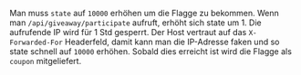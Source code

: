 Man muss `state` auf `10000` erhöhen um die Flagge zu bekommen. 
Wenn man `/api/giveaway/participate` aufruft, erhöht sich state um 1.
Die aufrufende IP wird für 1 Std gesperrt.
Der Host vertraut auf das `X-Forwarded-For` Headerfeld, damit kann man die IP-Adresse faken und so state schnell auf `10000` erhöhen. Sobald dies erreicht ist wird die Flagge als `coupon` mitgeliefert.